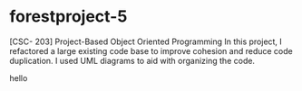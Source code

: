 # forestproject-5
[CSC- 203] Project-Based Object Oriented Programming
In this project, I refactored a large existing code base to improve cohesion and reduce code duplication. I used UML diagrams to aid with organizing the code.

hello
